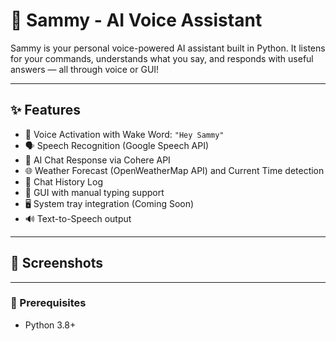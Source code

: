 # 🧠 Sammy - AI Voice Assistant

Sammy is your personal voice-powered AI assistant built in Python. It listens for your commands, understands what you say, and responds with useful answers — all through voice or GUI!

---

## ✨ Features

- 🎤 Voice Activation with Wake Word: `"Hey Sammy"`
- 🗣️ Speech Recognition (Google Speech API)
- 🤖 AI Chat Response via Cohere API
- 🌐 Weather Forecast (OpenWeatherMap API) and Current Time detection 
- 🧾 Chat History Log
- 💬 GUI with manual typing support
- 🖥️ System tray integration (Coming Soon)
- 🔊 Text-to-Speech output

---

## 📸 Screenshots



---

### 🔧 Prerequisites

- Python 3.8+


